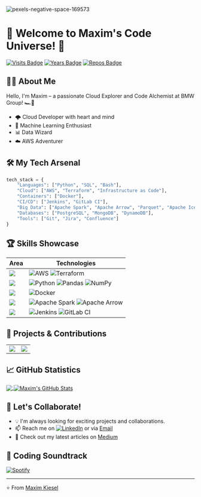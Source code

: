 ![pexels-negative-space-169573](https://user-images.githubusercontent.com/76586244/204130312-37faf66f-3921-441a-bc7c-ccf24c804396.jpg)


# 🚀 Welcome to Maxim's Code Universe! 🌌

[![Visits Badge](https://badges.pufler.dev/visits/maximkiesel/maximkiesel)](https://badges.pufler.dev)
[![Years Badge](https://badges.pufler.dev/years/maximkiesel)](https://badges.pufler.dev)
[![Repos Badge](https://badges.pufler.dev/repos/maximkiesel)](https://badges.pufler.dev)

## 👨‍🚀 About Me

Hello, I'm Maxim – a passionate Cloud Explorer and Code Alchemist at BMW Group! 🏎️💨

- 🌩️ Cloud Developer with heart and mind
- 🤖 Machine Learning Enthusiast
- 📊 Data Wizard
- ☁️ AWS Adventurer

## 🛠️ My Tech Arsenal

```python
tech_stack = {
    "Languages": ["Python", "SQL", "Bash"],
    "Cloud": ["AWS", "Terraform", "Infrastructure as Code"],
    "Containers": ["Docker"],
    "CI/CD": ["Jenkins", "GitLab CI"],
    "Big Data": ["Apache Spark", "Apache Arrow", "Parquet", "Apache Iceberg"],
    "Databases": ["PostgreSQL", "MongoDB", "DynamoDB"],
    "Tools": ["Git", "Jira", "Confluence"]
}
```

## 🏆 Skills Showcase

| Area | Technologies |
|------|--------------|
| ![](https://img.shields.io/badge/☁️-Cloud-informational?style=flat&color=232F3E) | ![AWS](https://img.shields.io/badge/AWS-232F3E?style=flat&logo=amazon-aws&logoColor=white) ![Terraform](https://img.shields.io/badge/Terraform-7B42BC?style=flat&logo=terraform&logoColor=white) |
| ![](https://img.shields.io/badge/🐍-Python-informational?style=flat&color=3776AB) | ![Python](https://img.shields.io/badge/Python-3776AB?style=flat&logo=python&logoColor=white) ![Pandas](https://img.shields.io/badge/Pandas-150458?style=flat&logo=pandas&logoColor=white) ![NumPy](https://img.shields.io/badge/NumPy-013243?style=flat&logo=numpy&logoColor=white) |
| ![](https://img.shields.io/badge/🐳-Containers-informational?style=flat&color=2496ED) | ![Docker](https://img.shields.io/badge/Docker-2496ED?style=flat&logo=docker&logoColor=white) |
| ![](https://img.shields.io/badge/📊-Big_Data-informational?style=flat&color=E25A1C) | ![Apache Spark](https://img.shields.io/badge/Apache_Spark-E25A1C?style=flat&logo=apache-spark&logoColor=white) ![Apache Arrow](https://img.shields.io/badge/Apache_Arrow-66E3FF?style=flat&logo=apache&logoColor=black) |
| ![](https://img.shields.io/badge/🔄-CI/CD-informational?style=flat&color=D24939) | ![Jenkins](https://img.shields.io/badge/Jenkins-D24939?style=flat&logo=jenkins&logoColor=white) ![GitLab CI](https://img.shields.io/badge/GitLab_CI-FCA121?style=flat&logo=gitlab&logoColor=white) |

## 🌟 Projects & Contributions

<table>
  <tr>
    <td align="center">
      <a href="https://github.com/maximkiesel/project1">
        <img src="https://github-readme-stats.vercel.app/api/pin/?username=maximkiesel&repo=project1&theme=radical" />
      </a>
    </td>
    <td align="center">
      <a href="https://github.com/maximkiesel/project2">
        <img src="https://github-readme-stats.vercel.app/api/pin/?username=maximkiesel&repo=project2&theme=radical" />
      </a>
    </td>
  </tr>
</table>

## 📈 GitHub Statistics

<a href="https://github.com/maximkiesel/maximkiesel">
  <img align="center" src="https://github-readme-stats.vercel.app/api/top-langs/?username=maximkiesel&hide=java,html,tex&title_color=ffffff&text_color=c9cacc&icon_color=2bbc8a&bg_color=1d1f21&langs_count=3" />
</a>
<a href="https://github.com/maximkiesel/maximkiesel">
  <img align="center" src="https://github-readme-stats.vercel.app/api?username=maximkiesel&show_icons=true&line_height=27&count_private=true&title_color=ffffff&text_color=c9cacc&icon_color=2bbc8a&bg_color=1d1f21" alt="Maxim's GitHub Stats" />
</a>

## 🤝 Let's Collaborate!

- 💡 I'm always looking for exciting projects and collaborations.
- 📫 Reach me on [![LinkedIn][2.2]][2] or via [Email](mailto:your.email@example.com)
- 📝 Check out my latest articles on [Medium][medium.com]

## 🎵 Coding Soundtrack

[![Spotify](https://novatorem-git-master.werewolf-65.vercel.app/api/spotify)](https://open.spotify.com/user/YOUR_SPOTIFY_USER_ID)

---

⭐️ From [Maxim Kiesel](https://github.com/maximkiesel)

<!-- Icons -->
[2.2]: https://raw.githubusercontent.com/MartinHeinz/MartinHeinz/master/linkedin-3-16.png (LinkedIn icon without padding)
<!-- Links to your social media accounts -->
[2]: https://de.linkedin.com/in/maxim-kiesel-904184152
[medium.com]: https://medium.com/@kiesel_maxim
